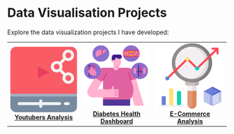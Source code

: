 # Data Visualisation Projects

Explore the data visualization projects I have developed:

<table>
  <tr>
    <td align="center">
      <a href="./Youtubers_Analysis/index.html">
        <img src="../asset/Youtubers_analysis.png" width="200" height="150" alt="Youtubers Analysis"/><br/>
        <b>Youtubers Analysis</b>
      </a>
    </td>
    <td align="center">
      <a href="./Diabetes_Health_Dashboard/index.html">
        <img src="../asset/Diabetes_Analysis.png" width="200" height="150" alt="Diabetes Health Dashboard"/><br/>
        <b>Diabetes Health Dashboard</b>
      </a>
    </td>
    <td align="center">
      <a href="./E_Commerce_Analysis/index.html">
        <img src="../asset/E_Commerce_Analysis.png" width="200" height="150" alt="E-Commerce Analysis"/><br/>
        <b>E-Commerce Analysis</b>
      </a>
    </td>
  </tr>
</table>
